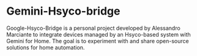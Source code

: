 # Gemini-Hsyco-bridge
Google-Hsyco-Bridge is a personal project developed by Alessandro Marciante to integrate devices managed by an Hsyco-based system with Gemini for Home. The goal is to experiment with and share open-source solutions for home automation.

